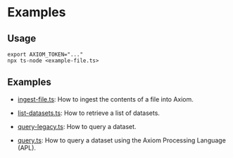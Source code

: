# Examples

## Usage

```shell
export AXIOM_TOKEN="..."
npx ts-node <example-file.ts>
```


## Examples

* [ingest-file.ts](./src/ingest-file.ts): How to ingest the contents of a file into
  Axiom.

* [list-datasets.ts](./src/list-datasets.ts): How to retrieve a list of datasets.

* [query-legacy.ts](./src/query-legacy.ts): How to query a dataset.

* [query.ts](./src/query.ts): How to query a dataset using the Axiom Processing Language (APL).
